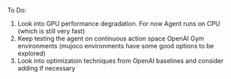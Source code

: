 To Do:
1) Look into GPU performance degradation. For now Agent runs on CPU (which is still very fast)
2) Keep testing the agent on continuous action space OpenAI Gym environments (mujoco environments have some good options to be explored)
3) Look into optimizatoin techniques from OpenAI baselines and consider adding if necessary
